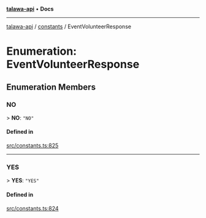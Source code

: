 [**talawa-api**](../../README.md) • **Docs**

***

[talawa-api](../../modules.md) / [constants](../README.md) / EventVolunteerResponse

# Enumeration: EventVolunteerResponse

## Enumeration Members

### NO

\> **NO**: `"NO"`

#### Defined in

[src/constants.ts:825](https://github.com/PalisadoesFoundation/talawa-api/blob/f4877b986932181336f42a7336754de05976cd97/src/constants.ts#L825)

***

### YES

\> **YES**: `"YES"`

#### Defined in

[src/constants.ts:824](https://github.com/PalisadoesFoundation/talawa-api/blob/f4877b986932181336f42a7336754de05976cd97/src/constants.ts#L824)
